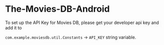 # The-Movies-DB-Android
  
To set up the API Key for Movies DB, please get your developer api key and add it to 

`com.example.moviesdb.util.Constants` -> `API_KEY` string variable.